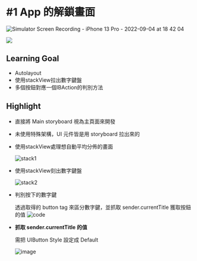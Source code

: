 # #1 App 的解鎖畫面

![Simulator Screen Recording - iPhone 13 Pro - 2022-09-04 at 18 42 04](https://user-images.githubusercontent.com/25075180/188309436-67c5cdc1-9606-4301-87fa-c975dd294667.gif)


![](https://cdn-images-1.medium.com/max/800/1*BiQ9MxDGQQixVO4Dyuy43Q.png)

## Learning Goal

- Autolayout
- 使用stackView拉出數字鍵盤
- 多個按鈕對應一個IBAction的判別方法

## Highlight

- 直接將 Main storyboard 視為主頁面來開發
- 未使用特殊架構，UI 元件皆是用 storyboard 拉出來的
- 使用stackView處理想自動平均分佈的畫面

    ![stack1](https://user-images.githubusercontent.com/25075180/218798884-1eff4bd1-7393-4215-9cfc-c53daa4a2776.png)

- 使用stackView刻出數字鍵盤

    ![stack2](https://user-images.githubusercontent.com/25075180/218798911-0582bf2c-d92f-4cbd-9ccc-bad4541390e0.png)

- 判別按下的數字鍵
    
    透過取得的 button tag 來區分數字鍵，並抓取 sender.currentTitle 獲取按鈕的值
    ![code](https://user-images.githubusercontent.com/25075180/218798975-ec794056-4784-43c1-ac39-c5e3e66c4d83.png)
    

- **抓取 sender.currentTitle 的值**
    
    需把 UIButton Style 設定成 Default
    
    ![image](https://user-images.githubusercontent.com/25075180/218799007-c4935195-ce00-44a3-8c7a-356347e7a3ff.png)

